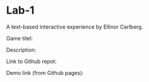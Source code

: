 # Lab-1
A text-based interactive experience by Ellinor Carlberg.

Game titel:

Description:


Link to Github repot:

Demo link (from Github pages):
